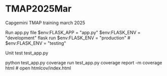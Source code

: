 # TMAP2025Mar
Capgemini TMAP training march 2025



Run app.py file 
$env:FLASK_APP = "app.py"
$env:FLASK_ENV = "development"
flask run
$env:FLASK_ENV = "production"    # $env:FLASK_ENV = "testing"

Unit test test_app.py

python test_app.py
coverage run test_app.py
coverage report -m
coverage html # open htmlcov/index.html
